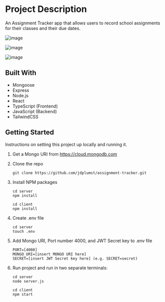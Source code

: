 # Project Description

An Assignment Tracker app that allows users to record school assignments for their classes and their due dates.

![image](https://user-images.githubusercontent.com/30222503/214496117-3f864aa1-591e-4ac6-9ec9-ae424a121e24.png)

![image](https://user-images.githubusercontent.com/30222503/214495930-1c170046-5d6a-483c-987b-817cebc15029.png)

![image](https://user-images.githubusercontent.com/30222503/214495985-50a5a7c4-40a3-45e2-b3b6-b29524d4cd66.png)

## Built With

* Mongoose
* Express
* Node.js
* React
* TypeScript (Frontend)
* JavaScript (Backend)
* TailwindCSS

## Getting Started

Instructions on setting this project up locally and running it.

1. Get a Mongo URI from https://cloud.mongodb.com

2. Clone the repo

    ```
    git clone https://github.com/jdplumst/assignment-tracker.git
    ```

3. Install NPM packages

    ```
    cd server
    npm install
    ```
    ```
    cd client
    npm install
    ```

4. Create .env file

    ```
    cd server
    touch .env
    ```

5. Add Mongo URI, Port number 4000, and JWT Secret key to .env file

    ```
    PORT=[4000]
    MONGO_URI=[insert MONGO URI here]
    SECRET=[insert JWT Secret key here] (e.g. SECRET=secret)
    ```

6. Run project and run in two separate terminals:

    ```
    cd server
    node server.js
    ```
    ```
    cd client
    npm start
    ```
